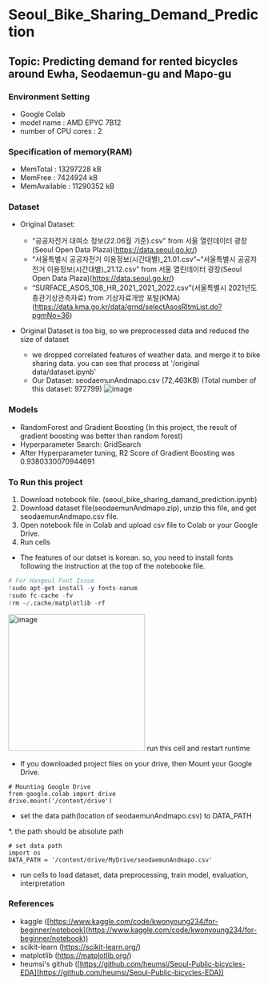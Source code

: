 # Seoul_Bike_Sharing_Demand_Prediction
## Topic: Predicting demand for rented bicycles around Ewha, Seodaemun-gu and Mapo-gu

### Environment Setting
- Google Colab
- model name	: AMD EPYC 7B12
- number of CPU cores : 2

### Specification of memory(RAM)
- MemTotal :       13297228 kB
- MemFree :         7424924 kB
- MemAvailable :   11290352 kB

### Dataset
- Original Dataset: 
    - “공공자전거 대여소 정보(22.06월 기준).csv” from 서울 열린데이터 광장(Seoul Open Data Plaza)(https://data.seoul.go.kr/)
    - “서울특별시 공공자전거 이용정보(시간대별)_21.01.csv”~“서울특별시 공공자전거 이용정보(시간대별)_21.12.csv” from 서울 열린데이터 광장(Seoul Open Data Plaza)(https://data.seoul.go.kr/)
    - “SURFACE_ASOS_108_HR_2021_2021_2022.csv”(서울특별시 2021년도 종관기상관측자료) from 기상자료개방 포털(KMA) (https://data.kma.go.kr/data/grnd/selectAsosRltmList.do?pgmNo=36)

- Original Dataset is too big, so we preprocessed data and reduced the size of dataset
    - we dropped correlated features of weather data. and merge it to bike sharing data.
    you can see that process at '/original data/dataset.ipynb'
    - Our Dataset: seodaemunAndmapo.csv (72,463KB) (Total number of this dataset: 972799)
    ![image](https://user-images.githubusercontent.com/76611903/208368643-81ae2c38-07aa-4228-bb05-ca7c1adb7868.png)
    
### Models
- RandomForest and Gradient Boosting (In this project, the result of gradient boosting was better than random forest)
- Hyperparameter Search: GridSearch
- After Hyperparameter tuning, R2 Score of Gradient Boosting was 0.9380330070944691

### To Run this project
1. Download notebook file. (seoul_bike_sharing_damand_prediction.ipynb)
2. Download dataset file(seodaemunAndmapo.zip), unzip this file, and get seodaemunAndmapo.csv file.
3. Open notebook file in Colab and upload csv file to Colab or your Google Drive.
4. Run cells
- The features of our datset is korean. so, you need to install fonts following the instruction at the top of the notebooke file.
```python
# For Hangeul Font Issue
!sudo apt-get install -y fonts-nanum
!sudo fc-cache -fv
!rm ~/.cache/matplotlib -rf
```
<img width="273" alt="image" src="https://user-images.githubusercontent.com/86579242/208375428-19de666c-d326-40f7-a083-f8bf328947ff.png">
run this cell and restart runtime

- If you downloaded project files on your drive, then Mount your Google Drive.
```
# Mounting Google Drive 
from google.colab import drive
drive.mount('/content/drive')
```

- set the data path(location of seodaemunAndmapo.csv) to DATA_PATH

*. the path should be absolute path

```
# set data path
import os
DATA_PATH = '/content/drive/MyDrive/seodaemunAndmapo.csv'
```

- run cells to load dataset, data preprocessing, train model, evaluation, interpretation



### References
- kaggle ([https://www.kaggle.com/code/kwonyoung234/for-beginner/notebook](https://www.kaggle.com/code/kwonyoung234/for-beginner/notebook))
- scikit-learn (https://scikit-learn.org/)
- matplotlib (https://matplotlib.org/)
- heumsi's github ([https://github.com/heumsi/Seoul-Public-bicycles-EDA](https://github.com/heumsi/Seoul-Public-bicycles-EDA))
